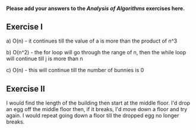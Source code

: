 #### Please add your answers to the ***Analysis of  Algorithms*** exercises here.

## Exercise I

a) O(n) - it continues till the value of a is more than the product of n^3


b) O(n^2) - the for loop will go through the range of n, then the while loop will continue till j is more than n


c) O(n) - this will continue till the number of bunnies is 0

## Exercise II

I would find the length of the building then start at the middle floor. I'd drop an egg off the middle floor then, if it breaks, I'd move down a floor and try again. I would repeat going down a floor till the dropped egg no longer breaks.
